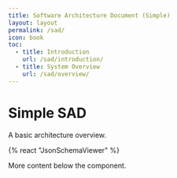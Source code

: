 ```yaml
---
title: Software Architecture Document (Simple)
layout: layout
permalink: /sad/
icon: book
toc:
  - title: Introduction
    url: /sad/introduction/
  - title: System Overview
    url: /sad/overview/
---
```

# Simple SAD

A basic architecture overview.

{% react "JsonSchemaViewer" %}

More content below the component.